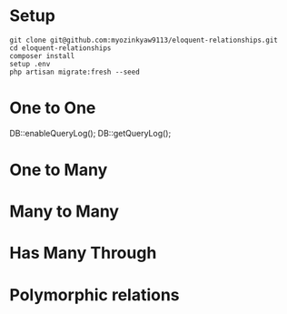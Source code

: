 # Setup 

```
git clone git@github.com:myozinkyaw9113/eloquent-relationships.git
cd eloquent-relationships
composer install
setup .env
php artisan migrate:fresh --seed
```

# One to One

DB::enableQueryLog();
DB::getQueryLog();

# One to Many 

# Many to Many

# Has Many Through

# Polymorphic relations
